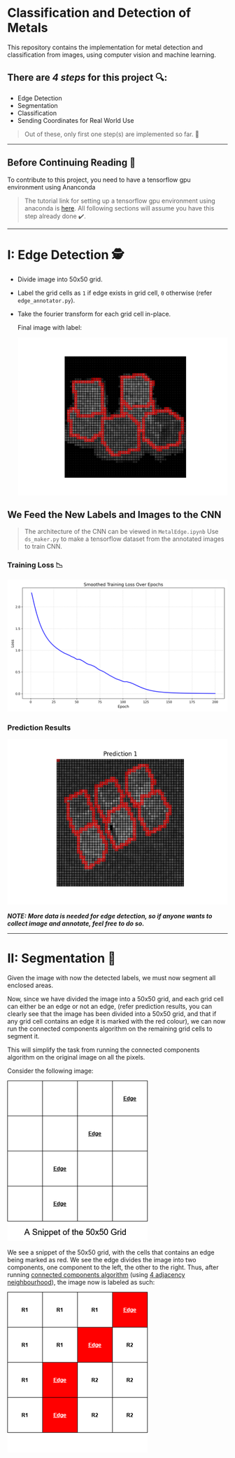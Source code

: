 
# **Classification and Detection of Metals**
This repository contains the implementation for metal detection and classification from images, using computer vision and machine learning.

## There are *4 steps* for this project 🔍:
- Edge Detection
- Segmentation
- Classification
- Sending Coordinates for Real World Use

> Out of these, only first one step(s) are implemented so far. 🤔
---
 
## Before Continuing Reading 📖
To contribute to this project, you need to have a tensorflow gpu environment using Ananconda
> The tutorial link for setting up a tensorflow gpu environment using anaconda is [here](https://youtu.be/QUjtDIalh0k?si=g_FBCRnNLLYPU-_F).
All following sections will assume you have this step already done ✔️.
 
---

# I: Edge Detection 🕵️
- Divide image into 50x50 grid.
- Label the grid cells as ```1``` if edge exists in grid cell, ```0``` otherwise (refer ```edge_annotator.py```).
- Take the fourier transform for each grid cell in-place.

  Final image with label:

  ![Labelled Image for Edge Detection](https://github.com/AgiGames/MetalDetectAndClassify/blob/main/readme_stuff/edge_detection_labelled_image.png)

## We Feed the New Labels and Images to the CNN
> The architecture of the CNN can be viewed in ```MetalEdge.ipynb```
Use ```ds_maker.py``` to make a tensorflow dataset from the annotated images to train CNN.
### Training Loss 📉
![Smoothed Training Loss Curve](https://github.com/AgiGames/MetalDetectAndClassify/blob/main/edge_detection/results/smoothed_training_loss.png)
### Prediction Results
![Prediction Result](https://github.com/AgiGames/MetalDetectAndClassify/blob/main/edge_detection/results/test_results_1.png)

***NOTE: More data is needed for edge detection, so if anyone wants to collect image and annotate, feel free to do so.***

---

# II: Segmentation 📝
Given the image with now the detected labels, we must now segment all enclosed areas.

Now, since we have divided the image into a 50x50 grid, and each grid cell can either be an edge or not an edge, (refer prediction results, you can clearly see that the image has been divided into a 50x50 grid, and that if any grid cell contains an edge it is marked with the red colour), we can now run the connected components algorithm on the remaining grid cells to segment it.

This will simplify the task from running the connected components algorithm on the original image on all the pixels.

Consider the following image:

![](https://github.com/AgiGames/MetalDetectAndClassify/blob/main/readme_stuff/grid_snippet.png)

We see a snippet of the 50x50 grid, with the cells that contains an edge being marked as red. We see the edge divides the image into two components, one component to the left, the other to the right. Thus, after running [connected components algorithm](https://www.geeksforgeeks.org/connected-components-in-an-undirected-graph/) (using [4 adjacency neighbourhood](https://www.imageprocessingplace.com/downloads_V3/root_downloads/tutorials/contour_tracing_Abeer_George_Ghuneim/connectivity.html)), the image now is labeled as such:

![](https://github.com/AgiGames/MetalDetectAndClassify/blob/main/readme_stuff/labelled_snippet.png)
